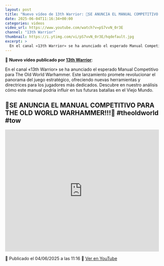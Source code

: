 ```yaml
---
layout: post
title: "Nuevo vídeo de 13th Warrior: 🎲SE ANUNCIA EL MANUAL COMPETITIVO PARA THE OLD WORLD WARHAMMER!!!🎲 #theoldworld #tow"
date: 2025-06-04T11:16:34+00:00
categories: videos
video_url: https://www.youtube.com/watch?v=pS7vvN_0r3E
channel: "13th Warrior"
thumbnail: https://i.ytimg.com/vi/pS7vvN_0r3E/hqdefault.jpg
excerpt: >
  En el canal «13th Warrior» se ha anunciado el esperado Manual Competitivo para The Old World Warhammer. Este lanzamiento promete revolucionar el panorama del juego estratégico, ofreciendo nuevas herramientas y directrices para los jugadores más dedicados. Descubre en nuestro análisis cómo este manual podría influir en tus futuras batallas en el Viejo Mundo.
---
```


🎥 **Nuevo vídeo publicado por [13th Warrior](https://www.youtube.com/channel/UCYOhXS04iLg68Sro80yF_1w)**:

En el canal «13th Warrior» se ha anunciado el esperado Manual Competitivo para The Old World Warhammer. Este lanzamiento promete revolucionar el panorama del juego estratégico, ofreciendo nuevas herramientas y directrices para los jugadores más dedicados. Descubre en nuestro análisis cómo este manual podría influir en tus futuras batallas en el Viejo Mundo.

## 🎲SE ANUNCIA EL MANUAL COMPETITIVO PARA THE OLD WORLD WARHAMMER!!!🎲 #theoldworld #tow

<iframe width="100%" height="400" src="https://www.youtube.com/embed/pS7vvN_0r3E" frameborder="0" allowfullscreen></iframe>

📅 Publicado el 04/06/2025 a las 11:16
🔗 [Ver en YouTube](https://www.youtube.com/watch?v=pS7vvN_0r3E)
